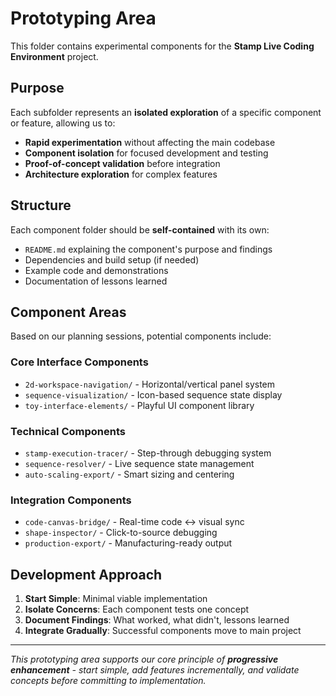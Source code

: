 # Prototyping Area

This folder contains experimental components for the **Stamp Live Coding Environment** project.

## Purpose

Each subfolder represents an **isolated exploration** of a specific component or feature, allowing us to:

- **Rapid experimentation** without affecting the main codebase
- **Component isolation** for focused development and testing
- **Proof-of-concept validation** before integration
- **Architecture exploration** for complex features

## Structure

Each component folder should be **self-contained** with its own:
- `README.md` explaining the component's purpose and findings
- Dependencies and build setup (if needed)
- Example code and demonstrations
- Documentation of lessons learned

## Component Areas

Based on our planning sessions, potential components include:

### **Core Interface Components**
- `2d-workspace-navigation/` - Horizontal/vertical panel system
- `sequence-visualization/` - Icon-based sequence state display
- `toy-interface-elements/` - Playful UI component library

### **Technical Components**  
- `stamp-execution-tracer/` - Step-through debugging system
- `sequence-resolver/` - Live sequence state management
- `auto-scaling-export/` - Smart sizing and centering

### **Integration Components**
- `code-canvas-bridge/` - Real-time code ↔ visual sync
- `shape-inspector/` - Click-to-source debugging
- `production-export/` - Manufacturing-ready output

## Development Approach

1. **Start Simple**: Minimal viable implementation
2. **Isolate Concerns**: Each component tests one concept  
3. **Document Findings**: What worked, what didn't, lessons learned
4. **Integrate Gradually**: Successful components move to main project

---

*This prototyping area supports our core principle of **progressive enhancement** - start simple, add features incrementally, and validate concepts before committing to implementation.* 